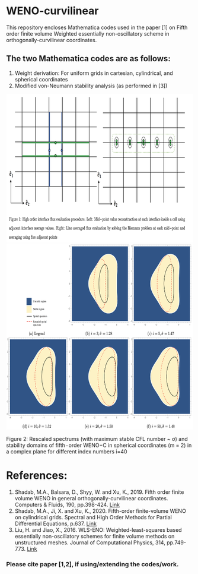 # WENO-curvilinear
This repository encloses Mathematica codes used in the paper [1] on Fifth order finite volume Weighted essentially non-oscillatory scheme in orthogonally-curvilinear coordinates.

## The two Mathematica codes are as follows:
1. Weight derivation: For uniform grids in cartesian, cylindrical, and spherical coordinates
2. Modified von-Neumann stability analysis (as performed in [3])

<p align="center">
<img src="./Cover_photos/Cover1.png" height="400">
  <img src="./Cover_photos/Cover2.png" height="500">
</p>
Figure 2: Rescaled spectrums (with maximum stable CFL number ~ σ) and stability domains of fifth−order WENO−C in spherical coordinates (m = 2) in a complex plane for different index numbers i=40





# References:
1. Shadab, M.A., Balsara, D., Shyy, W. and Xu, K., 2019. Fifth order finite volume WENO in general orthogonally-curvilinear coordinates. Computers & Fluids, 190, pp.398-424. [Link](https://doi.org/10.1016/j.compfluid.2019.06.031)
2. Shadab, M.A., Ji, X. and Xu, K., 2020. Fifth-order finite-volume WENO on cylindrical grids. Spectral and High Order Methods for Partial Differential Equations, p.637. [Link](https://library.oapen.org/handle/20.500.12657/41274)
3. Liu, H. and Jiao, X., 2016. WLS-ENO: Weighted-least-squares based essentially non-oscillatory schemes for finite volume methods on unstructured meshes. Journal of Computational Physics, 314, pp.749-773. [Link](https://www.sciencedirect.com/science/article/pii/S0021999116001911)


### Please cite paper [1,2], if using/extending the codes/work.
